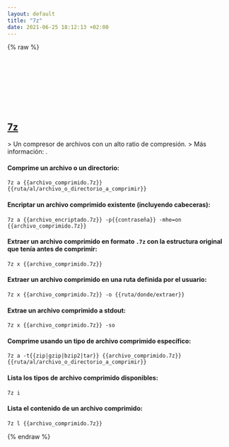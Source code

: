 ```yaml
---
layout: default
title: "7z"
date: 2021-06-25 18:12:13 +02:00
---
```

{% raw %}
<h2 id="7z">
  <a href="/es/common/7z.html">7z</a> <a href="#7z"><svg class="icon">
    <use href="/assets/images/unicode_sprite.svg#link" />
  </svg></a>
</h2>
> Un compresor de archivos con un alto ratio de compresión.
> Más información: <https://www.7-zip.org/>.

#### Comprime un archivo o un directorio:
```shell
7z a {{archivo_comprimido.7z}} {{ruta/al/archivo_o_directorio_a_comprimir}}
```
#### Encriptar un archivo comprimido existente (incluyendo cabeceras):
```shell
7z a {{archivo_encriptado.7z}} -p{{contraseña}} -mhe=on {{archivo_comprimido.7z}}
```
#### Extraer un archivo comprimido en formato `.7z` con la estructura original que tenía antes de comprimir:
```shell
7z x {{archivo_comprimido.7z}}
```
#### Extraer un archivo comprimido en una ruta definida por el usuario:
```shell
7z x {{archivo_comprimido.7z}} -o {{ruta/donde/extraer}}
```
#### Extrae un archivo comprimido a stdout:
```shell
7z x {{archivo_comprimido.7z}} -so
```
#### Comprime usando un tipo de archivo comprimido específico:
```shell
7z a -t{{zip|gzip|bzip2|tar}} {{archivo_comprimido.7z}} {{ruta/al/archivo_o_directorio_a_comprimir}}
```
#### Lista los tipos de archivo comprimido disponibles:
```shell
7z i
```
#### Lista el contenido de un archivo comprimido:
```shell
7z l {{archivo_comprimido.7z}}
```
{% endraw %}